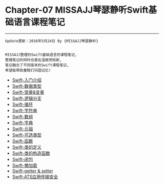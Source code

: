 # Chapter-07 MISSAJJ琴瑟静听Swift基础语言课程笔记
---
```objc
Update更新：2016年5月24日 By {MISSAJJ琴瑟静听}
 
```
``` 
MISSAJJ整理的Swift基础语言的课程笔记,
整理笔记的同时也是在温故而知新,
笔记融合了不同版本的Swift课程笔记,
希望能帮助童鞋们巩固记忆!
```  
   * [Swift-入门介绍](README.md)
   * [Swift-数据类型](12.md)
   * [Swift-常量&变量](01.md)
   * [Swift-逻辑分支](02.md)
   * [Swift-循环](03.md)
   * [Swift-字符串](04.md)
   * [Swift-数组](05.md)
   * [Swift-字典](06.md)
   * [Swift-元祖](13.md)
   * [Swift-可选类型](14.md)
   * [Swift-函数](07.md)
   * [Swift-类的定义](15.md)
   * [Swift-类的构造函数](16.md)
   * [Swift-闭包](08.md)
   * [Swift-懒加载](09.md)
   * [Swift-getter & setter](10.md)
   * [Swift-ATS应用传输安全](11.md)
